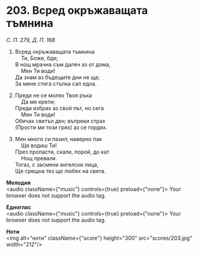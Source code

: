 # 203. Всред окръжаващата тъмнина  

*С. П. 279, Д. П. 168*  

1. Всред окръжаващата тъмнина  
    Ти, Боже, бди;  
В нощ мрачна съм далеч аз от дома,  
    Мен Ти води!  
Да знам аз бъдещите дни не ща;  
За мене стига стъпка сал една.  

2. Преди не се молех Твоя ръка  
    Да ме крепи;  
Преди избрах аз свой път, но сега  
    Мен Ти води!  
Обичах светъл ден; въпреки страх  
(Прости ми този грях) аз се гордях.  

3. Мен много си пазил; наверно пак  
    Ще водиш Ти!  
През пропасти, скали, порой, до кат  
    Нощ превали.  
Тогаз, с засмени ангелски лица,  
Ще срещна тез що любех на света.  

__Мелодия__  
<audio className={"music"} controls={true} preload={"none"}><source src="mp3/203.mp3" type="audio/mpeg"/>
Your browser does not support the audio tag.
</audio>  

__Едноглас__  
<audio className={"music"} controls={true} preload={"none"}><source src="transp/203.mp3" type="audio/mpeg"/>
Your browser does not support the audio tag.
</audio>  

__Ноти__  
<img alt="ноти" className={"score"} height="300" src="scores/203.jpg" width="212"/>
